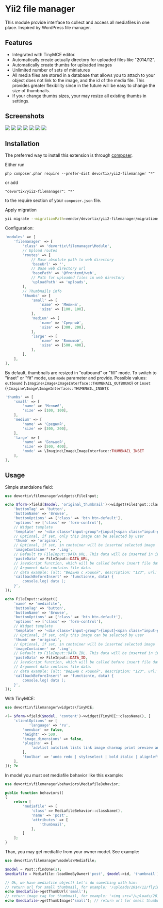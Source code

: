Yii2 file manager
================
This module provide interface to collect and access all mediafiles in one place. Inspired by WordPress file manager.

Features
------------
* Integrated with TinyMCE editor.
* Automatically create actually directory for uploaded files like "2014/12".
* Automatically create thumbs for uploaded images
* Unlimited number of sets of miniatures
* All media files are stored in a database that allows you to attach to your object does not link to the image, and the id of the media file. This provides greater flexibility since in the future will be easy to change the size of thumbnails.
* If your change thumbs sizes, your may resize all existing thumbs in settings.

Screenshots
------------
<img src="http://zabolotskikh.com/wp-content/uploads/2014/12/yii2-filemanager-upload.png">

<img src="http://zabolotskikh.com/wp-content/uploads/2014/12/yii2-filemanager-image-select.png">

<img src="http://zabolotskikh.com/wp-content/uploads/2014/12/yii2-filemanager-index.png">

<img src="http://zabolotskikh.com/wp-content/uploads/2014/12/yii2-filemanager-files-in-admin.png">

<img src="http://zabolotskikh.com/wp-content/uploads/2014/12/yii2-filemanager-settings.png">

<img src="http://zabolotskikh.com/wp-content/uploads/2014/12/yii2-filemanager-selected-image.png">

<img src="http://zabolotskikh.com/wp-content/uploads/2014/12/yii2-filemanager-selected-image-without-input.png">

Installation
------------
The preferred way to install this extension is through [composer](http://getcomposer.org/download/).

Either run

```
php composer.phar require --prefer-dist devortix/yii2-filemanager "*"
```

or add

```
"devortix/yii2-filemanager": "*"
```

to the require section of your `composer.json` file.

Apply migration
```sh
yii migrate --migrationPath=vendor/devortix/yii2-filemanager/migrations
```

Configuration:

```php
'modules' => [
    'filemanager' => [
        'class' => 'devortix\filemanager\Module',
        // Upload routes
        'routes' => [
            // Base absolute path to web directory
            'baseUrl' => '',
            // Base web directory url
            'basePath' => '@frontend/web',
            // Path for uploaded files in web directory
            'uploadPath' => 'uploads',
        ],
        // Thumbnails info
        'thumbs' => [
            'small' => [
                'name' => 'Мелкий',
                'size' => [100, 100],
            ],
            'medium' => [
                'name' => 'Средний',
                'size' => [300, 200],
            ],
            'large' => [
                'name' => 'Большой',
                'size' => [500, 400],
            ],
        ],
    ],
],
```
By default, thumbnails are resized in "outbound" or "fill" mode. To switch to "inset" or "fit" mode, use `mode` parameter and provide. Possible values: `outbound` (`\Imagine\Image\ImageInterface::THUMBNAIL_OUTBOUND`) or `inset` (`\Imagine\Image\ImageInterface::THUMBNAIL_INSET`):

```php
'thumbs' => [
    'small' => [
        'name' => 'Мелкий',
        'size' => [100, 100],
    ],
    'medium' => [
        'name' => 'Средний',
        'size' => [300, 200],
    ],
    'large' => [
        'name' => 'Большой',
        'size' => [500, 400],
        'mode' => \Imagine\Image\ImageInterface::THUMBNAIL_INSET
    ],
],
```

Usage
------------
Simple standalone field:

```php
use devortix\filemanager\widgets\FileInput;

echo $form->field($model, 'original_thumbnail')->widget(FileInput::className(), [
    'buttonTag' => 'button',
    'buttonName' => 'Browse',
    'buttonOptions' => ['class' => 'btn btn-default'],
    'options' => ['class' => 'form-control'],
    // Widget template
    'template' => '<div class="input-group">{input}<span class="input-group-btn">{button}</span></div>',
    // Optional, if set, only this image can be selected by user
    'thumb' => 'original',
    // Optional, if set, in container will be inserted selected image
    'imageContainer' => '.img',
    // Default to FileInput::DATA_URL. This data will be inserted in input field
    'pasteData' => FileInput::DATA_URL,
    // JavaScript function, which will be called before insert file data to input.
    // Argument data contains file data.
    // data example: [alt: "Ведьма с кошкой", description: "123", url: "/uploads/2014/12/vedma-100x100.jpeg", id: "45"]
    'callbackBeforeInsert' => 'function(e, data) {
        console.log( data );
    }',
]);

echo FileInput::widget([
    'name' => 'mediafile',
    'buttonTag' => 'button',
    'buttonName' => 'Browse',
    'buttonOptions' => ['class' => 'btn btn-default'],
    'options' => ['class' => 'form-control'],
    // Widget template
    'template' => '<div class="input-group">{input}<span class="input-group-btn">{button}</span></div>',
    // Optional, if set, only this image can be selected by user
    'thumb' => 'original',
    // Optional, if set, in container will be inserted selected image
    'imageContainer' => '.img',
    // Default to FileInput::DATA_IDL. This data will be inserted in input field
    'pasteData' => FileInput::DATA_ID,
    // JavaScript function, which will be called before insert file data to input.
    // Argument data contains file data.
    // data example: [alt: "Ведьма с кошкой", description: "123", url: "/uploads/2014/12/vedma-100x100.jpeg", id: "45"]
    'callbackBeforeInsert' => 'function(e, data) {
        console.log( data );
    }',
]);
```

With TinyMCE:
```php
use devortix\filemanager\widgets\TinyMCE;

<?= $form->field($model, 'content')->widget(TinyMCE::className(), [
    'clientOptions' => [
           'language' => 'ru',
        'menubar' => false,
        'height' => 500,
        'image_dimensions' => false,
        'plugins' => [
            'advlist autolink lists link image charmap print preview anchor searchreplace visualblocks code contextmenu table',
        ],
        'toolbar' => 'undo redo | styleselect | bold italic | alignleft aligncenter alignright alignjustify | bullist numlist outdent indent | link image | code',
    ],
]); ?>
```

In model you must set mediafile behavior like this example:

```php
use devortix\filemanager\behaviors\MediafileBehavior;

public function behaviors()
{
    return [
        'mediafile' => [
            'class' => MediafileBehavior::className(),
            'name' => 'post',
            'attributes' => [
                'thumbnail',
            ],
        ]
    ];
}
```

Than, you may get mediafile from your owner model.
See example:

```php
use devortix\filemanager\models\Mediafile;

$model = Post::findOne(1);
$mediafile = Mediafile::loadOneByOwner('post', $model->id, 'thumbnail');

// Ok, we have mediafile object! Let's do something with him:
// return url for small thumbnail, for example: '/uploads/2014/12/flying-cats.jpg'
echo $mediafile->getThumbUrl('small');
// return image tag for thumbnail, for example: '<img src="/uploads/2014/12/flying-cats.jpg" alt="Летающие коты">'
echo $mediafile->getThumbImage('small'); // return url for small thumbnail
```

